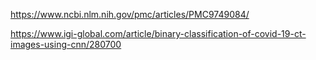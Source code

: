 https://www.ncbi.nlm.nih.gov/pmc/articles/PMC9749084/

https://www.igi-global.com/article/binary-classification-of-covid-19-ct-images-using-cnn/280700